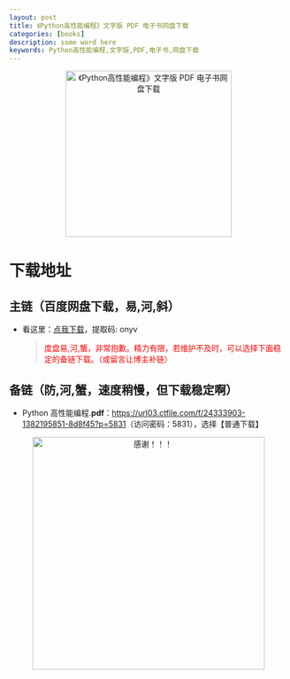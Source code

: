 ```yaml
---
layout: post
title: 《Python高性能编程》文字版 PDF 电子书网盘下载
categories: [books]
description: some word here
keywords: Python高性能编程,文字版,PDF,电子书,网盘下载
---
```


<div align="center"><img src="https://pic.imgdb.cn/item/67063b22d29ded1a8c80fdb6.png" alt="《Python高性能编程》文字版 PDF 电子书网盘下载" width="300px" height="auto"></div>

# 下载地址

## 主链（百度网盘下载，易,河,斜）

- 看这里：[点我下载](https://pan.baidu.com/s/1iMXUbSbtZQZjDcqDmnWUyw?pwd=onyv)，提取码: onyv

  > <p style="color:red" >度盘易,河,蟹，非常抱歉。精力有限，若维护不及时，可以选择下面稳定的备链下载。（或留言让博主补链）</p>

## 备链（防,河,蟹，速度稍慢，但下载稳定啊）

- Python 高性能编程.**pdf**：<https://url03.ctfile.com/f/24333903-1382195851-8d8f45?p=5831>（访问密码：5831），选择【普通下载】

<div align="center"><img src="https://pic.imgdb.cn/item/6707df6bd29ded1a8ce37031.gif" alt="感谢！！！" width="420px" height="auto"/></div>
